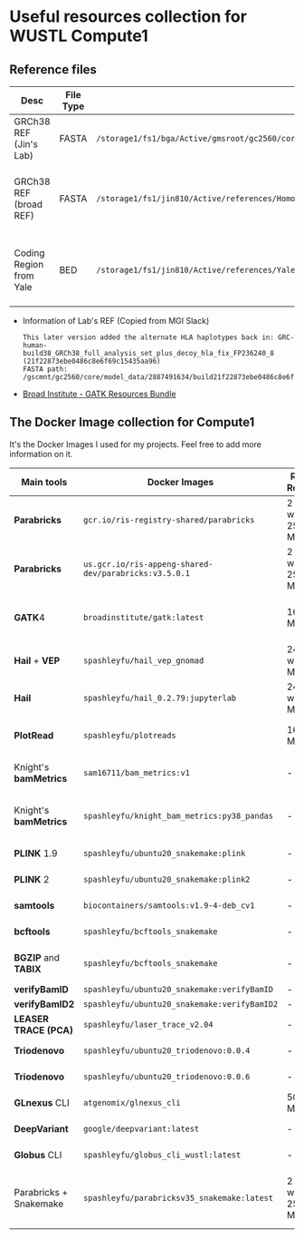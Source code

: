 # Useful resources collection for WUSTL Compute1

## Reference files

| Desc | File Type | Path | Details |
| ---- | --------- | ---- | ------- |
| GRCh38 REF (Jin's Lab) | FASTA | `/storage1/fs1/bga/Active/gmsroot/gc2560/core/model_data/2887491634/build21f22873ebe0486c8e6f69c15435aa96/all_sequences.fa` | All WGS projects in Jin's Lab |
| GRCh38 REF (broad REF) | FASTA | `/storage1/fs1/jin810/Active/references/Homo_sapiens_assembly38.fasta` | For UDN's bam files and gnomAD v3 |
| Coding Region from Yale | BED | `/storage1/fs1/jin810/Active/references/Yale_knightlab/knightlab_genomes_hs38DH_bed_files/hg38_coding_padded15_Sep2020.bed` | for extracting coding regions from WGS |

* Information of Lab's REF (Copied from MGI Slack)

  ```
  This later version added the alternate HLA haplotypes back in: GRC-human-build38_GRCh38_full_analysis_set_plus_decoy_hla_fix_FP236240_8 (21f22873ebe0486c8e6f69c15435aa96)
  FASTA path: /gscmnt/gc2560/core/model_data/2887491634/build21f22873ebe0486c8e6f69c15435aa96/all_sequences.fa
  ```

* [Broad Institute - GATK Resources Bundle](https://gatk.broadinstitute.org/hc/en-us/articles/360035890811-Resource-bundle)

## The Docker Image collection for Compute1

It's the Docker Images I used for my projects. Feel free to add more information on it.

| Main tools | Docker Images | Required Resources | dockerhub | Image size | Detail/Note |
| ---------- | ------------- | ------------------ | --------- | ---------- | ----------- |
| **Parabricks** | `gcr.io/ris-registry-shared/parabricks` | 2 GPU with 256GB MEM | - | ? | v3.6.0, [RIS doc](https://docs.ris.wustl.edu/doc/compute/recipes/tools/parabricks-quickstart.html) |
| **Parabricks** | `us.gcr.io/ris-appeng-shared-dev/parabricks:v3.5.0.1` | 2 GPU with 256GB MEM | - | 3.78 GB | v3.5.0.1, [RIS doc](https://docs.ris.wustl.edu/doc/compute/recipes/tools/parabricks-quickstart.html) |
| **GATK**4 | `broadinstitute/gatk:latest` | 16GB MEM | [broadinstitute/gatk](https://hub.docker.com/r/broadinstitute/gatk/) | 1.64 GB | GATK 4.x and Picard, September 16, 2021 latest version is v4.2.2.0 |
| **Hail** + **VEP** | `spashleyfu/hail_vep_gnomad` | 24 CPU with 96GB MEM | [spashleyfu/hail_vep_gnomad](https://hub.docker.com/repository/docker/spashleyfu/hail_vep_gnomad) | 5.34GB | Hail with VEP and JupyterLab, bgzip |
| **Hail** | `spashleyfu/hail_0.2.79:jupyterlab` | 24 CPU with 96GB MEM | [spashleyfu/hail_0.2.79](https://hub.docker.com/repository/docker/spashleyfu/hail_0.2.79) | 2.01GB | Hail 0.2.79, JupyterLab, bgzip |
| **PlotRead** | `spashleyfu/plotreads` | 16GB MEM | [spashleyfu/plotreads](https://hub.docker.com/repository/docker/spashleyfu/plotreads) | 1.02 GB | plotRead with Python 2.7 && conda 4.8.4 && samtools 1.11 |
| Knight's **bamMetrics** | `sam16711/bam_metrics:v1` | - | [sam16711/bam_metrics](https://hub.docker.com/r/sam16711/bam_metrics) | 113.43 MB | Python 2.7; Suit for run bamMetrics alone |
| Knight's **bamMetrics** | `spashleyfu/knight_bam_metrics:py38_pandas` | - | [spashleyfu/knight_bam_metrics](https://hub.docker.com/r/spashleyfu/knight_bam_metrics) | 229.49 MB | with Python 3.8 and Pandas; Suit for running [mergeBamMetrics.py](https://github.com/jinlab-washu/Jin-lab.manual/blob/master/quality_control_analyses/create_bamMetrics.md#mergebammetricspy) |
| **PLINK** 1.9 | `spashleyfu/ubuntu20_snakemake:plink` | - | [spashleyfu/ubuntu20_snakemake](https://hub.docker.com/repository/docker/spashleyfu/ubuntu20_snakemake) | 991.89 MB | PLINK 1.9 with Sankemake |
| **PLINK** 2 | `spashleyfu/ubuntu20_snakemake:plink2` | - | [spashleyfu/ubuntu20_snakemake](https://hub.docker.com/repository/docker/spashleyfu/ubuntu20_snakemake) | 1014.88 MB | PLINK 2.0 with Sankemake |
| **samtools** | `biocontainers/samtools:v1.9-4-deb_cv1` | - | [biocontainers/samtools](https://hub.docker.com/r/biocontainers/samtools) | 244.41 MB | v1.9 |
| **bcftools** | `spashleyfu/bcftools_snakemake` | - | [spashleyfu/bcftools_snakemake](https://hub.docker.com/repository/docker/spashleyfu/bcftools_snakemake) | 928.23 MB | bcftools 1.12 with Sankemake |
| **BGZIP** and **TABIX** | `spashleyfu/bcftools_snakemake` | - | [spashleyfu/bcftools_snakemake](https://hub.docker.com/repository/docker/spashleyfu/bcftools_snakemake) | 928.23 MB | bgzip and tzbix v1.12 with Sankemake |
| **verifyBamID** | `spashleyfu/ubuntu20_snakemake:verifyBamID` | - | [spashleyfu/ubuntu20_snakemake](https://hub.docker.com/repository/docker/spashleyfu/bcftools_snakemake) | 1.19 GB | |
| **verifyBamID2** | `spashleyfu/ubuntu20_snakemake:verifyBamID2` | - | [spashleyfu/ubuntu20_snakemake](https://hub.docker.com/repository/docker/spashleyfu/ubuntu20_snakemake) | 1.01 GB | |
| **LEASER TRACE (PCA)** | `spashleyfu/laser_trace_v2.04` | - | [spashleyfu/laser_trace_v2.04](https://hub.docker.com/repository/docker/spashleyfu/laser_trace_v2.04) | 492.42 MB | [LASER server](https://laser.sph.umich.edu/index.html#!) |
| **Triodenovo** | `spashleyfu/ubuntu20_triodenovo:0.0.4` | - | [spashleyfu/ubuntu20_triodenovo](https://hub.docker.com/repository/docker/spashleyfu/ubuntu20_triodenovo) | 174.39 MB | Triodenovo v0.0.4 |
| **Triodenovo** | `spashleyfu/ubuntu20_triodenovo:0.0.6` | - | [spashleyfu/ubuntu20_triodenovo](https://hub.docker.com/repository/docker/spashleyfu/ubuntu20_triodenovo) | 172.88 MB | Triodenovo v0.0.6 |
| **GLnexus** CLI | `atgenomix/glnexus_cli` | 500GB+ MEM | [atgenomix/glnexus_cli](https://hub.docker.com/r/atgenomix/glnexus_cli) | 107.51 MB | |
| **DeepVariant** | `google/deepvariant:latest` | - | [google/deepvariant](https://hub.docker.com/r/google/deepvariant) | 3.28 GB | Sep 16, 2021 latest version is v1.2.0 |
| **Globus** CLI | `spashleyfu/globus_cli_wustl:latest` | - | [spashleyfu/globus_cli_wustl](https://hub.docker.com/repository/docker/spashleyfu/globus_cli_wustl) | 260.74 MB | For Transfering files |
| Parabricks + Snakemake | `spashleyfu/parabricksv35_snakemake:latest` | 2 GPU with 256GB MEM | - | 7.05 GB | Parabricks v3.5.0.1 + Snakemake v6.6.0, For snakemake use only, Detail see [RIS doc](https://docs.ris.wustl.edu/doc/compute/recipes/tools/parabricks-quickstart.html) |

